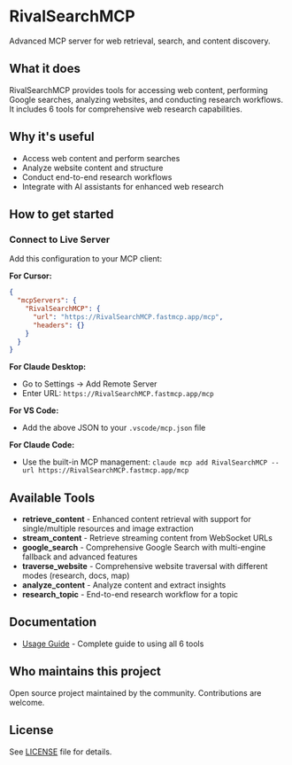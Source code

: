 # RivalSearchMCP

Advanced MCP server for web retrieval, search, and content discovery.

## What it does

RivalSearchMCP provides tools for accessing web content, performing Google searches, analyzing websites, and conducting research workflows. It includes 6 tools for comprehensive web research capabilities.

## Why it's useful

- Access web content and perform searches
- Analyze website content and structure  
- Conduct end-to-end research workflows
- Integrate with AI assistants for enhanced web research

## How to get started

### Connect to Live Server

Add this configuration to your MCP client:

**For Cursor:**
```json
{
  "mcpServers": {
    "RivalSearchMCP": {
      "url": "https://RivalSearchMCP.fastmcp.app/mcp",
      "headers": {}
    }
  }
}
```

**For Claude Desktop:**
- Go to Settings → Add Remote Server
- Enter URL: `https://RivalSearchMCP.fastmcp.app/mcp`

**For VS Code:**
- Add the above JSON to your `.vscode/mcp.json` file

**For Claude Code:**
- Use the built-in MCP management: `claude mcp add RivalSearchMCP --url https://RivalSearchMCP.fastmcp.app/mcp`

## Available Tools

- **retrieve_content** - Enhanced content retrieval with support for single/multiple resources and image extraction
- **stream_content** - Retrieve streaming content from WebSocket URLs
- **google_search** - Comprehensive Google Search with multi-engine fallback and advanced features
- **traverse_website** - Comprehensive website traversal with different modes (research, docs, map)
- **analyze_content** - Analyze content and extract insights
- **research_topic** - End-to-end research workflow for a topic

## Documentation

- [Usage Guide](docs/usage.md) - Complete guide to using all 6 tools

## Who maintains this project

Open source project maintained by the community. Contributions are welcome.

## License

See [LICENSE](LICENSE) file for details.